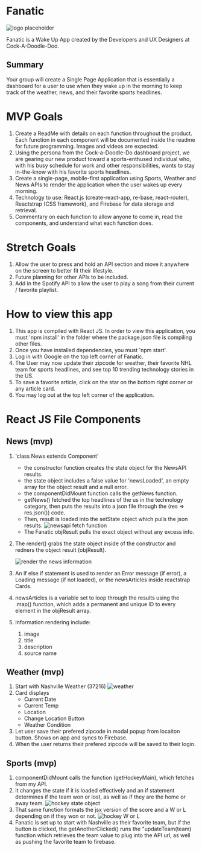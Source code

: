 # Fanatic 
![logo placeholder](src/img/fanatic-logo-5.PNG "Logo placeholder")

Fanatic is a Wake Up App created by the Developers and UX Designers at Cock-A-Doodle-Doo.

## Summary

Your group will create a Single Page Application that is essentially a dashboard for a user to use when they wake up in the morning to keep track of the weather, news, and their favorite sports headlines.

# MVP Goals
1. Create a ReadMe with details on each function throughout the product. Each function in each component will be documented inside the readme for future programming. Images and videos are expected.
1. Using the persona from the Cock-a-Doodle-Do dashboard project, we are gearing our new product toward a sports-enthused individual who, with his busy schedule for work and other responsibilities, wants to stay in-the-know with his favorite sports headlines. 
1. Create a single-page, mobile-first application using Sports, Weather and News APIs to render the application when the user wakes up every morning.
1. Technology to use: React.js (create-react-app, re-base, react-router), Reactstrap (CSS framework), and Firebase for data storage and retrieval.
1. Commentary on each function to allow anyone to come in, read the components, and understand what each function does.


# Stretch Goals
1. Allow the user to press and hold an API section and move it anywhere on the screen to better fit their lifestyle. 
1. Future planning for other APIs to be included.
1. Add in the Spotify API to allow the user to play a song from their current / favorite playlist.


# How to view this app
1. This app is compiled with React JS. In order to view this application, you must 'npm install' in the folder where the package.json file is compiling other files. 
1. Once you have installed dependencies, you must 'npm start'.
1. Log in with Google on the top left corner of Fanatic.
1. The User may now update their zipcode for weather, their favorite NHL team for sports headlines, and see top 10 trending technology stories in the US.
1. To save a favorite article, click on the star on the bottom right corner or any article card.
1. You may log out at the top left corner of the application.


# React JS File Components

## News (mvp)
1. 'class News extends Component'
    - the constructor function creates the state object for the NewsAPI results. 
    - the state object includes a false value for 'newsLoaded', an empty array for the object result and a null error.
    - the componentDidMount function calls the getNews function.
    - getNews() fetched the top headlines of the us in the technology category, then puts the results into a json file through the (res => res.json()) code.
    - Then, result is loaded into the setState object which pulls the json results.
    ![newsapi fetch function](src/img/api-func-img.PNG "newsapi fetch function")
    - The Fanatic objResult pulls the exact object without any excess info.

1. The render() grabs the state object inside of the constructor and redners the object result (objResult). 

    ![render the news information](src/img/renderNews.PNG "render function renders object results")
1. An if else if statement is used to render an Error message (if error), a Loading message (if not loaded), or the newsArticles inside reactstrap Cards. 
1. newsArticles is a variable set to loop through the results using the .map() function, which adds a permanent and unique ID to every element in the objResult array.
1. Information rendering include:
    1. image
    1. title
    1. description
    1. source name

## Weather (mvp)
1. Start with Nashville Weather (37216)
![weather](src/img/weather.PNG "weather")
1. Card displays 
    - Current Date
    - Current Temp
    - Location
    - Change Location Button
    - Weather Condition
1. Let user save their prefered zipcode in modal popup from locaiton button. Shows on app and syncs to Firebase.
1. When the user returns their prefered zipcode will be saved to their login.

## Sports (mvp)
1. componentDidMount calls the function (getHockeyMain), which fetches from my API. 
1. It changes the state if it is loaded effectively and an if statement determines if the team won or lost, as well as if they are the home or away team.
    ![hockey state object](src/img/hockey_state.PNG "hockey state object")
1. That same function formats the jsx version of the score and a W or L depending on if they won or not.
 ![hockey W or L](src/img/win.PNG "hockey W or L")
1. Fanatic is set up to start with Nashville as their favorite team, but if the button is clicked, the getAnotherClicked() runs the "updateTeam(team) function which retrieves the team value to plug into the API url, as well as pushing the favorite team to firebase.

